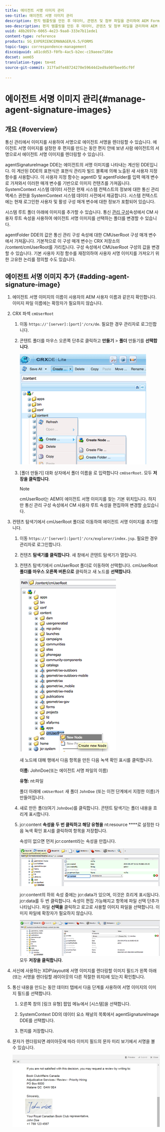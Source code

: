```yaml
---
title: 에이전트 서명 이미지 관리
seo-title: 에이전트 서명 이미지 관리
description: 편지 템플릿을 만든 후 데이터, 콘텐츠 및 첨부 파일을 관리하여 AEM Forms에서 메시지를 만드는 데 사용할 수 있습니다.
seo-description: 편지 템플릿을 만든 후 데이터, 콘텐츠 및 첨부 파일을 관리하여 AEM Forms에서 메시지를 만드는 데 사용할 수 있습니다.
uuid: 48b2697e-6065-4e23-9aa8-333e7b11ede1
content-type: reference
products: SG_EXPERIENCEMANAGER/6.5/FORMS
topic-tags: correspondence-management
discoiquuid: a81cdd53-f0fb-4ac5-b2ec-c19aeee7186e
docset: aem65
translation-type: tm+mt
source-git-commit: 317fadfe48724270e59644d2ed9a90fbee95cf9f

---
```



# 에이전트 서명 이미지 관리{#manage-agent-signature-images}

## 개요 {#overview}

통신 관리에서 이미지를 사용하여 서명으로 에이전트 서명을 렌더링할 수 있습니다. 에이전트 서명 이미지를 설정한 후 편지를 만드는 동안 편지 안에 보낸 사람 에이전트의 서명으로서 에이전트 서명 이미지를 렌더링할 수 있습니다.

agentSignatureImage DDE는 에이전트의 서명 이미지를 나타내는 계산된 DDE입니다. 이 계산된 DDE의 표현식은 표현식 관리자 빌드 블록에 의해 노출된 새 사용자 지정 함수를 사용합니다. 이 사용자 지정 함수는 agentID 및 agentFolder를 입력 매개 변수로 가져와서 이러한 매개 변수를 기반으로 이미지 컨텐츠를 가져옵니다. SystemContext 시스템 데이터 사전은 현재 시스템 컨텍스트의 정보에 대한 통신 관리 액세스 권한을 SystemContext 시스템 데이터 사전에서 제공합니다. 시스템 컨텍스트에는 현재 로그인한 사용자 및 활성 구성 매개 변수에 대한 정보가 포함되어 있습니다.

시스템 루트 폴더 아래에 이미지를 추가할 수 있습니다. 통신 [관리 구성](/help/forms/using/cm-configuration-properties.md)속성에서 CM 사용자 루트 속성을 사용하여 에이전트 서명 이미지를 선택하는 폴더를 변경할 수 있습니다.

agentFolder DDE의 값은 통신 관리 구성 속성에 대한 CMUserRoot 구성 매개 변수에서 가져옵니다. 기본적으로 이 구성 매개 변수는 CRX 저장소의 /content/cmUserRoot를 가리킵니다. 구성 속성에서 CMUserRoot 구성의 값을 변경할 수 있습니다.
기본 사용자 지정 함수를 재정의하여 사용자 서명 이미지를 가져오기 위한 고유한 논리를 정의할 수도 있습니다.

## 에이전트 서명 이미지 추가 {#adding-agent-signature-image}

1. 에이전트 서명 이미지의 이름이 사용자의 AEM 사용자 이름과 같은지 확인합니다. 이미지 파일 이름에는 확장자가 필요하지 않습니다.
1. CRX 파섹 `cmUserRoot`

   1. 이동 `https://'[server]:[port]'/crx/de`. 필요한 경우 관리자로 로그인합니다.

   1. 콘텐트 폴더를 마우스 오른쪽 단추로 클릭하고 **만들기** > **폴더** 만들기를 **선택합니다**.

      ![폴더 만들기](assets/1_createnode_cmuserroot.png)

   1. [폴더 만들기] 대화 상자에서 폴더 이름을 로 입력합니다 `cmUserRoot`. 모두 **저장을 클릭합니다**.

      >[!NOTE]
      >
      >cmUserRoot는 AEM이 에이전트 서명 이미지를 찾는 기본 위치입니다. 하지만 통신 관리 구성 속성에서 CM 사용자 루트 속성을 편집하여 변경할 [수](/help/forms/using/cm-configuration-properties.md)있습니다.

1. 컨텐츠 탐색기에서 cmUserRoot 폴더로 이동하여 에이전트 서명 이미지를 추가합니다.

   1. 이동 `https://'[server]:[port]'/crx/explorer/index.jsp`. 필요한 경우 관리자로 로그인합니다.
   1. 컨텐츠 **탐색기를 클릭합니다**. 새 창에서 콘텐트 탐색기가 열립니다.
   1. 컨텐츠 탐색기에서 cmUserRoot 폴더로 이동하여 선택합니다. cmUserRoot **폴더를 마우스 오른쪽 버튼으로** 클릭하고 새 노드를 **선택합니다**.

      ![cmUserRoot의 새 노드](assets/2_cmuserroot_newnode.png)

      새 노드에 대해 행에서 다음 항목을 만든 다음 녹색 확인 표시를 클릭합니다.

      **이름:** JohnDoe(또는 에이전트 서명 파일의 이름)

      **유형:** nt:파일

      폴더 아래에 `cmUserRoot` 새 폴더 `JohnDoe` (또는 이전 단계에서 지정한 이름)가 만들어집니다.

   1. 새로 만든 폴더(여기 `JohnDoe`)를 클릭합니다. 콘텐트 탐색기는 폴더 내용을 흐리게 표시합니다.

   1. jcr:content **속성을 두 번 클릭하고 해당 유형을** nt:resource ****&#x200B;로 설정한 다음 녹색 확인 표시를 클릭하여 항목을 저장합니다.

      속성이 없으면 먼저 jcr:content라는 속성을 만듭니다.

      ![jcr:content 속성](assets/3_jcrcontentntresource.png)

      jcr:content의 하위 속성 중에는 jcr:data가 있으며, 이것은 흐리게 표시됩니다. jcr:data를 두 번 클릭합니다. 속성이 편집 가능해지고 항목에 파일 선택 단추가 나타납니다. 파일 **선택을** 클릭하고 로고로 사용할 이미지 파일을 선택합니다. 이미지 파일에 확장자가 필요하지 않습니다.

      ![JCR 데이터](assets/5_jcrdata.png)
   모두 **저장을 클릭합니다**.

1. 서신에 사용하는 XDP\layout에 서명 이미지를 렌더링할 이미지 필드가 왼쪽 아래(또는 서명을 렌더링할 레이아웃의 다른 적절한 위치)에 있는지 확인합니다.
1. 통신 내용을 만드는 동안 데이터 탭에서 다음 단계를 사용하여 서명 이미지의 이미지 필드를 선택합니다.

   1. 오른쪽 창의 [링크 유형] 팝업 메뉴에서 [시스템]을 선택합니다.

   1. SystemContext DD의 데이터 요소 패널의 목록에서 agentSignatureImage DDE를 선택합니다.

   1. 편지를 저장합니다.

1. 문자가 렌더링되면 레이아웃에 따라 이미지 필드의 문자 미리 보기에서 서명을 볼 수 있습니다.

   ![서신의 에이전트 서명 이미지](assets/letterwithsignature.png)

